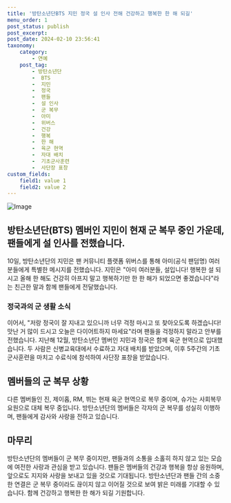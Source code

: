 ```yaml
---
title: '방탄소년단BTS 지민 정국 설 인사 전해 건강하고 행복한 한 해 되길'
menu_order: 1
post_status: publish
post_excerpt: 
post_date: 2024-02-10 23:56:41
taxonomy:
    category:
        - 연예
    post_tag:
        - 방탄소년단
        -  BTS
        -  지민
        -  정국
        -  팬들
        -  설 인사
        -  군 복무
        -  아미
        -  위버스
        -  건강
        -  행복
        -  한 해
        -  육군 현역
        -  자대 배치
        -  기초군사훈련
        -  사단장 표창
custom_fields:
    field1: value 1
    field2: value 2
---
```


![Image](https://ssl.pstatic.net/mimgnews/image/468/2024/02/10/0001029492_001_20240210154004159.jpg?type=w540)

## 방탄소년단(BTS) 멤버인 지민이 현재 군 복무 중인 가운데, 팬들에게 설 인사를 전했습니다.
10일, 방탄소년단의 지민은 팬 커뮤니티 플랫폼 위버스를 통해 아미(공식 팬덤명) 여러분들에게 특별한 메시지를 전했습니다. 지민은 "아미 여러분들, 설입니다! 행복한 설 되시고 올해 한 해도 건강히 아프지 말고 행복하기만 한 한 해가 되었으면 좋겠습니다"라는 친근한 말과 함께 팬들에게 전달했습니다.
### 정국과의 군 생활 소식
이어서, "저랑 정국이 잘 지내고 있으니까 너무 걱정 마시고 또 찾아오도록 하겠습니다! 맛난 거 많이 드시고 오늘은 다이어트하지 마세요"라며 팬들을 걱정하지 말라고 안부를 전했습니다. 
지난해 12월, 방탄소년단 멤버인 지민과 정국은 함께 육군 현역으로 입대했습니다. 두 사람은 신병교육대에서 수료하고 자대 배치를 받았으며, 이후 5주간의 기초군사훈련을 마치고 수료식에 참석하여 사단장 표창을 받았습니다.
## 멤버들의 군 복무 상황
다른 멤버들인 진, 제이홉, RM, 뷔는 현재 육군 현역으로 복무 중이며, 슈가는 사회복무요원으로 대체 복무 중입니다. 방탄소년단의 멤버들은 각자의 군 복무를 성실히 이행하며, 팬들에게 감사와 사랑을 전하고 있습니다.
## 마무리
방탄소년단의 멤버들이 군 복무 중이지만, 팬들과의 소통을 소홀히 하지 않고 있는 모습에 여전한 사랑과 관심을 받고 있습니다. 팬들은 멤버들의 건강과 행복을 항상 응원하며, 앞으로도 지지와 사랑을 보내고 있을 것으로 기대됩니다. 방탄소년단과 팬들 간의 소중한 연결은 군 복무 중이라도 끊이지 않고 이어질 것으로 보여 밝은 미래를 기대할 수 있습니다. 함께 건강하고 행복한 한 해가 되길 기원합니다.
